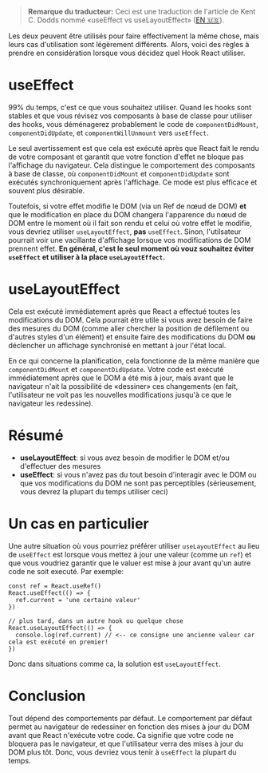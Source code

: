> **Remarque du traducteur:** Ceci est une traduction de l'article de Kent C. Dodds nommé «useEffect vs useLayoutEffect» ([EN 🇺🇸](https://kentcdodds.com/blog/useeffect-vs-uselayouteffect)).

Les deux peuvent être utilisés pour faire effectivement la même chose, mais leurs cas d'utilisation sont légèrement différents. Alors, voici des règles à prendre en considération lorsque vous décidez quel Hook React utiliser.

# useEffect

99% du temps, c'est ce que vous souhaitez utiliser. Quand les hooks sont stables et que vous révisez vos composants à base de classe pour utiliser des hooks, vous déménagerez probablement le code de `componentDidMount`, `componentDidUpdate`, et `componentWillUnmount` vers `useEffect`. 

Le seul avertissement est que cela est exécuté après que React fait le rendu de votre composant et garantit que votre fonction d'effet ne bloque pas l'affichage du navigateur. Cela distingue le comportement des composants à base de classe, où `componentDidMount` et `componentDidUpdate` sont exécutés synchroniquement après l'affichage. Ce mode est plus efficace et souvent plus désirable.

Toutefois, si votre effet modifie le DOM (via un Ref de nœud de DOM) **et** que le modification en place du DOM changera l'apparence du nœud de DOM entre le moment où il fait son rendu et celui où votre effet le modifie, vous devriez utiliser `useLayoutEffect`, **pas** `useEffect`. Sinon, l'utilsateur pourrait voir une vacillante d'affichage lorsque vos modifications de DOM prennent effet. **En général, c'est le seul moment où vouz souhaitez éviter `useEffect` et utiliser à la place `useLayoutEffect`.**

# useLayoutEffect

Cela est exécuté immédiatement après que React a effectué toutes les modifications du DOM. Cela pourrait étre utile si vous avez besoin de faire des mesures du DOM (comme aller chercher la position de défilement ou d'autres styles d'un élément) et ensuite faire des modifications du DOM **ou** déclencher un affichage synchronisé en mettant à jour l'état local.

En ce qui concerne la planification, cela fonctionne de la même manière que `componentDidMount` et `componentDidUpdate`. Votre code est exécuté immédiatement après que le DOM a été mis à jour, mais avant que le navigateur n'ait la possibilité de «dessiner» ces changements (en fait, l'utilisateur ne voit pas les nouvelles modifications jusqu'à ce que le navigateur les redessine).

# Résumé

- **useLayoutEffect**: si vous avez besoin de modifier le DOM et/ou d'effectuer des mesures
- **useEffect**: si vous n'avez pas du tout besoin d'interagir avec le DOM ou que vos modifications du DOM ne sont pas perceptibles (sérieusement, vous devrez la plupart du temps utiliser ceci)

# Un cas en particulier 

Une autre situation où vous pourriez préférer utiliser `useLayoutEffect` au lieu de `useEffect` est lorsque vous mettez à jour une valeur (comme un `ref`) et que vous voudriez garantir que le valuer est mise à jour avant qu'un autre code ne soit executé. Par exemple:

```tsx
const ref = React.useRef()
React.useEffect(() => {
  ref.current = 'une certaine valeur'
})

// plus tard, dans un autre hook ou quelque chose
React.useLayoutEffect(() => {
  console.log(ref.current) // <-- ce consigne une ancienne valeur car cela est exécuté en premier!
})
```

Donc dans situations comme ca, la solution est `useLayoutEffect`.

# Conclusion

Tout dépend des comportements par défaut. Le comportement par défaut permet au navigateur de redessiner en fonction des mises à jour du DOM avant que React n'exécute votre code. Ca signifie que votre code ne bloquera pas le navigateur, et que l'utilisateur verra des mises à jour du DOM plus tôt. Donc, vous devriez vous tenir à `useEffect` la plupart du temps.